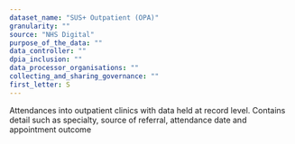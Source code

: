 ```yaml
---
dataset_name: "SUS+ Outpatient (OPA)"
granularity: ""
source: "NHS Digital"
purpose_of_the_data: ""
data_controller: ""
dpia_inclusion: ""
data_processor_organisations: ""
collecting_and_sharing_governance: ""
first_letter: S
---
```

Attendances into outpatient clinics with data held at record level. Contains detail such as specialty, source of referral, attendance date and appointment outcome